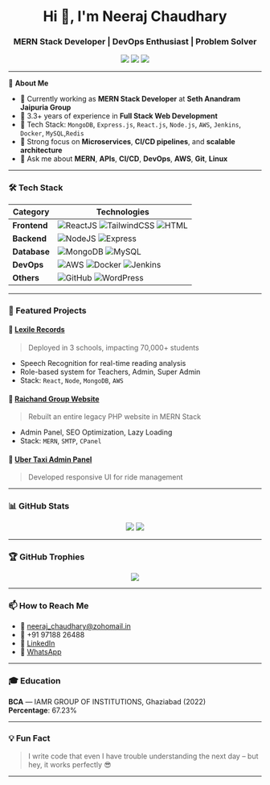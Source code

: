 <h1 align="center">Hi 👋, I'm Neeraj Chaudhary</h1>
<h3 align="center">MERN Stack Developer | DevOps Enthusiast | Problem Solver</h3>

<p align="center">
  <a href="mailto:neeraj_chaudhary@zohomail.in"><img src="https://img.shields.io/badge/Email-D14836?style=for-the-badge&logo=gmail&logoColor=white"/></a>
  <a href="www.linkedin.com/in/neechaudhary" target="_blank"><img src="https://img.shields.io/badge/LinkedIn-0077B5?style=for-the-badge&logo=linkedin&logoColor=white"/></a>
  <a href="https://wa.me/919718826488" target="_blank"><img src="https://img.shields.io/badge/WhatsApp-25D366?style=for-the-badge&logo=whatsapp&logoColor=white"/></a>
</p>

---

🌟 **About Me**

- 💼 Currently working as **MERN Stack Developer** at **Seth Anandram Jaipuria Group**
- 🧠 3.3+ years of experience in **Full Stack Web Development**
- 🚀 Tech Stack: `MongoDB`, `Express.js`, `React.js`, `Node.js`, `AWS`, `Jenkins`, `Docker`, `MySQL`,`Redis`
- 🎯 Strong focus on **Microservices**, **CI/CD pipelines**, and **scalable architecture**
- 💬 Ask me about **MERN**, **APIs**, **CI/CD**, **DevOps**, **AWS**, **Git**, **Linux**

---

### 🛠️ Tech Stack

| Category | Technologies |
|---------|-------------|
| **Frontend** | ![ReactJS](https://img.shields.io/badge/React-20232A?style=for-the-badge&logo=react&logoColor=61DAFB) ![TailwindCSS](https://img.shields.io/badge/TailwindCSS-38B2AC?style=for-the-badge&logo=tailwind-css&logoColor=white) ![HTML](https://img.shields.io/badge/HTML5-E34F26?style=for-the-badge&logo=html5&logoColor=white) |
| **Backend** | ![NodeJS](https://img.shields.io/badge/Node.js-339933?style=for-the-badge&logo=node.js&logoColor=white) ![Express](https://img.shields.io/badge/Express.js-000000?style=for-the-badge&logo=express&logoColor=white) |
| **Database** | ![MongoDB](https://img.shields.io/badge/MongoDB-4EA94B?style=for-the-badge&logo=mongodb&logoColor=white) ![MySQL](https://img.shields.io/badge/MySQL-00758F?style=for-the-badge&logo=mysql&logoColor=white) |
| **DevOps** | ![AWS](https://img.shields.io/badge/AWS-232F3E?style=for-the-badge&logo=amazon-aws&logoColor=white) ![Docker](https://img.shields.io/badge/Docker-2496ED?style=for-the-badge&logo=docker&logoColor=white) ![Jenkins](https://img.shields.io/badge/Jenkins-D24939?style=for-the-badge&logo=jenkins&logoColor=white) |
| **Others** | ![GitHub](https://img.shields.io/badge/GitHub-181717?style=for-the-badge&logo=github&logoColor=white) ![WordPress](https://img.shields.io/badge/WordPress-21759B?style=for-the-badge&logo=wordpress&logoColor=white) |

---

### 🚀 Featured Projects

#### 📘 [Lexile Records](https:lexilearn.in)
> Deployed in 3 schools, impacting 70,000+ students

- Speech Recognition for real-time reading analysis
- Role-based system for Teachers, Admin, Super Admin
- Stack: `React`, `Node`, `MongoDB`, `AWS`

#### 🏢 [Raichand Group Website](https://raichandgroup.com/)
> Rebuilt an entire legacy PHP website in MERN Stack

- Admin Panel, SEO Optimization, Lazy Loading
- Stack: `MERN`, `SMTP`, `CPanel`

#### 🚖 [Uber Taxi Admin Panel](https://uber-taxi-admin-frontend-1.vercel.app/)
> Developed responsive UI for ride management

---

### 📊 GitHub Stats

<p align="center">
  <img src="https://github-readme-stats.vercel.app/api?username=neechaudhary&show_icons=true&theme=tokyonight" />
  <img src="https://github-readme-streak-stats.herokuapp.com?user=neechaudhary&theme=tokyonight" />
</p>

---

### 🏆 GitHub Trophies

<p align="center">
  <img src="https://github-profile-trophy.vercel.app/?username=neechaudhary&theme=tokyonight&row=1&column=6" />
</p>

---

### 📫 How to Reach Me

- 📧 neeraj_chaudhary@zohomail.in  
- 📱 +91 97188 26488  
- 💼 [LinkedIn](www.linkedin.com/in/neechaudhary/)  
- 💬 [WhatsApp](https://wa.me/919718826488)  

---

### 🎓 Education

**BCA** — IAMR GROUP OF INSTITUTIONS, Ghaziabad (2022)  
**Percentage**: 67.23%

---

### 💡 Fun Fact

> I write code that even I have trouble understanding the next day – but hey, it works perfectly 😎

---

